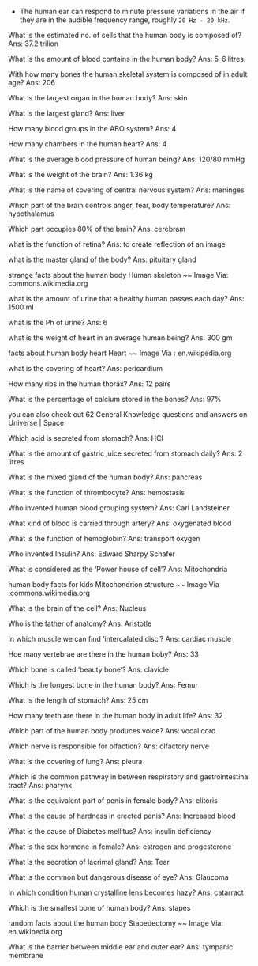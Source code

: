 - The human ear can respond to minute pressure variations in the air if they are in the audible frequency range, roughly `20 Hz - 20 kHz`.

What is the estimated no. of cells that the human body is composed of?
Ans: 37.2 trilion

What is the amount of blood contains in the human body?
Ans: 5-6 litres.

With how many bones the human skeletal system is composed of in adult age?
Ans: 206

What is the largest organ in the human body?
Ans: skin

What is the largest gland?
Ans: liver

How many blood groups in the ABO system?
Ans: 4

How many chambers in the human heart?
Ans: 4

What is the average blood pressure of human being?
Ans: 120/80 mmHg

What is the weight of the brain?
Ans: 1.36 kg

What is the name of covering of central nervous system?
Ans: meninges

Which part of the brain controls anger, fear, body temperature?
Ans: hypothalamus

Which part occupies 80% of the brain?
Ans: cerebram

what is the function of retina?
Ans: to create reflection of an image

what is the master gland of the body?
Ans: pituitary gland

strange facts about the human body
Human skeleton ~~ Image Via: commons.wikimedia.org

what is the amount of urine that a healthy human passes each day?
Ans: 1500 ml

what is the Ph of urine?
Ans: 6

what is the weight of heart in an average human being?
Ans: 300 gm

facts about human body heart
Heart ~~ Image Via : en.wikipedia.org

what is the covering of heart?
Ans: pericardium

How many ribs in the human thorax?
Ans: 12 pairs

What is the percentage of calcium stored in the bones?
Ans: 97%

you can also check out 62 General Knowledge questions and answers on Universe | Space

Which acid is secreted from stomach?
Ans: HCl

What is the amount of gastric juice secreted from stomach daily?
Ans: 2 litres

What is the mixed gland of the human body?
Ans: pancreas

What is the function of thrombocyte?
Ans: hemostasis


 
Who invented human blood grouping system?
Ans: Carl Landsteiner

What kind of blood is carried through artery?
Ans: oxygenated blood

What is the function of hemoglobin?
Ans: transport oxygen

Who invented Insulin?
Ans: Edward Sharpy Schafer

What is considered as the ‘Power house of cell’?
Ans: Mitochondria

human body facts for kids
Mitochondrion structure ~~ Image Via :commons.wikimedia.org

What is the brain of the cell?
Ans: Nucleus

Who is the father of anatomy?
Ans: Aristotle

In which muscle we can find ‘intercalated disc’?
Ans: cardiac muscle

Hoe many vertebrae are there in the human boby?
Ans: 33

Which bone is called ‘beauty bone’?
Ans: clavicle

Which is the longest bone in the human body?
Ans: Femur

What is the length of stomach?
Ans: 25 cm

How many teeth are there in the human body in adult life?
Ans: 32

Which part of the human body produces voice?
Ans: vocal cord

Which nerve is responsible for olfaction?
Ans: olfactory nerve

What is the covering of lung?
Ans: pleura

Which is the common pathway in between respiratory and gastrointestinal tract?
Ans: pharynx

What is the equivalent part of penis in female body?
Ans: clitoris

What is the cause of hardness in erected penis?
Ans: Increased blood

What is the cause of Diabetes mellitus?
Ans: insulin deficiency

What is the sex hormone in female?
Ans: estrogen and progesterone

What is the secretion of lacrimal gland?
Ans: Tear

What is the common but dangerous disease of eye?
Ans: Glaucoma

In which condition human crystalline lens becomes hazy?
Ans: catarract

Which is the smallest bone of human body?
Ans: stapes

random facts about the human body
Stapedectomy ~~ Image Via: en.wikipedia.org

What is the barrier between middle ear and outer ear?
Ans: tympanic membrane
